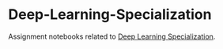 # Deep-Learning-Specialization

Assignment notebooks related to [Deep Learning Specialization](https://www.coursera.org/specializations/deep-learning).
